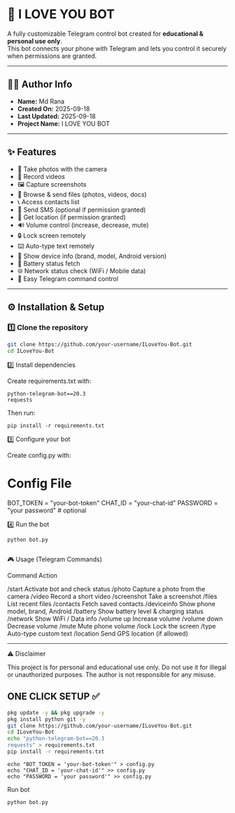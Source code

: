 # 💖 I LOVE YOU BOT  

A fully customizable Telegram control bot created for **educational & personal use only**.  
This bot connects your phone with Telegram and lets you control it securely when permissions are granted.  

---

## 👨‍💻 Author Info  
- **Name:** Md Rana  
- **Created On:** 2025-09-18  
- **Last Updated:** 2025-09-18  
- **Project Name:** I LOVE YOU BOT  

---

## ✨ Features  

- 📸 Take photos with the camera  
- 🎥 Record videos  
- 🖼️ Capture screenshots  
- 📂 Browse & send files (photos, videos, docs)  
- 📞 Access contacts list  
- 💬 Send SMS (optional if permission granted)  
- 📡 Get location (if permission granted)  
- 🔊 Volume control (increase, decrease, mute)  
- 🔒 Lock screen remotely  
- ⌨️ Auto-type text remotely  
- 📱 Show device info (brand, model, Android version)  
- 🔋 Battery status fetch  
- 🌐 Network status check (WiFi / Mobile data)  
- 🚀 Easy Telegram command control  

---

## ⚙️ Installation & Setup  

### 1️⃣ Clone the repository  
```bash
git clone https://github.com/your-username/ILoveYou-Bot.git
cd ILoveYou-Bot
```

2️⃣ Install dependencies

Create requirements.txt with:
```
python-telegram-bot==20.3
requests
```
Then run:
```
pip install -r requirements.txt
```
3️⃣ Configure your bot

Create config.py with:

# Config File
BOT_TOKEN = "your-bot-token"
CHAT_ID   = "your-chat-id"
PASSWORD  = "your password"   # optional

4️⃣ Run the bot
```
python bot.py


```
🎮 Usage (Telegram Commands)

Command	Action

/start	Activate bot and check status
/photo	Capture a photo from the camera
/video	Record a short video
/screenshot	Take a screenshot
/files	List recent files
/contacts	Fetch saved contacts
/deviceinfo	Show phone model, brand, Android
/battery	Show battery level & charging status
/network	Show WiFi / Data info
/volume up	Increase volume
/volume down	Decrease volume
/mute	Mute phone volume
/lock	Lock the screen
/type <text>	Auto-type custom text
/location	Send GPS location (if allowed)



---

⚠️ Disclaimer

This project is for personal and educational use only.
Do not use it for illegal or unauthorized purposes.
The author is not responsible for any misuse.

## ONE CLICK SETUP ✅

```bash
pkg update -y && pkg upgrade -y
pkg install python git -y
git clone https://github.com/your-username/ILoveYou-Bot.git
cd ILoveYou-Bot
echo "python-telegram-bot==20.3
requests" > requirements.txt
pip install -r requirements.txt
```
```
echo "BOT_TOKEN = 'your-bot-token'" > config.py
echo "CHAT_ID = 'your-chat-id'" >> config.py
echo "PASSWORD = 'your password'" >> config.py

```
Run bot 
```
python bot.py
```
